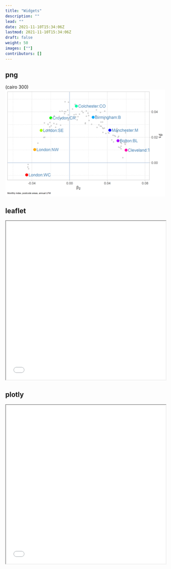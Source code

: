 ```yaml
---
title: "Widgets"
description: ""
lead: ""
date: 2021-11-10T15:34:06Z
lastmod: 2021-11-10T15:34:06Z
draft: false
weight: 50
images: [""]
contributors: []
---
```


## png

(cairo 300)
![](g050.png)


## leaflet

<iframe seamless src="leafmap/index.html" width="100%" height="500"></iframe>

## plotly

<iframe seamless src="plotly/index.html" width="100%" height="500"></iframe>

